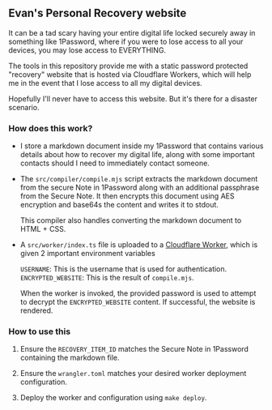 ## Evan's Personal Recovery website

It can be a tad scary having your entire digital life locked securely away in
something like 1Password, where if you were to lose access to all your devices,
you may lose access to EVERYTHING.

The tools in this repository provide me with a static password protected
"recovery" website that is hosted via Cloudflare Workers, which will help me in
the event that I lose access to all my digital devices.

Hopefully I'll never have to access this website. But it's there for a disaster
scenario.

### How does this work?

- I store a markdown document inside my 1Password that contains various
  details about how to recover my digital life, along with some important
  contacts should I need to immediately contact someone.

- The `src/compiler/compile.mjs` script extracts the markdown document from the
  secure Note in 1Password along with an additional passphrase from the Secure
  Note. It then encrypts this document using AES encryption and base64s the
  content and writes it to stdout.

  This compiler also handles converting the markdown document to HTML + CSS.

- A `src/worker/index.ts` file is uploaded to a [Cloudflare
  Worker](https://workers.cloudflare.com/), which is given 2 important
  environment variables

  `USERNAME`: This is the username that is used for authentication.  
  `ENCRYPTED_WEBSITE`: This is the result of `compile.mjs`.

  When the worker is invoked, the provided password is used to attempt to
  decrypt the `ENCRYPTED_WEBSITE` content. If successful, the website is rendered.

### How to use this

1. Ensure the `RECOVERY_ITEM_ID` matches the Secure Note in 1Password
   containing the markdown file.

2. Ensure the `wrangler.toml` matches your desired worker deployment
   configuration.

3. Deploy the worker and configuration using `make deploy`.

